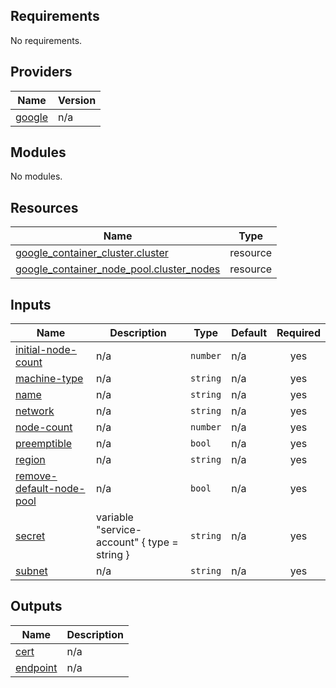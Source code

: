 <!-- BEGIN_TF_DOCS -->
## Requirements

No requirements.

## Providers

| Name | Version |
|------|---------|
| <a name="provider_google"></a> [google](#provider\_google) | n/a |

## Modules

No modules.

## Resources

| Name | Type |
|------|------|
| [google_container_cluster.cluster](https://registry.terraform.io/providers/hashicorp/google/latest/docs/resources/container_cluster) | resource |
| [google_container_node_pool.cluster_nodes](https://registry.terraform.io/providers/hashicorp/google/latest/docs/resources/container_node_pool) | resource |

## Inputs

| Name | Description | Type | Default | Required |
|------|-------------|------|---------|:--------:|
| <a name="input_initial-node-count"></a> [initial-node-count](#input\_initial-node-count) | n/a | `number` | n/a | yes |
| <a name="input_machine-type"></a> [machine-type](#input\_machine-type) | n/a | `string` | n/a | yes |
| <a name="input_name"></a> [name](#input\_name) | n/a | `string` | n/a | yes |
| <a name="input_network"></a> [network](#input\_network) | n/a | `string` | n/a | yes |
| <a name="input_node-count"></a> [node-count](#input\_node-count) | n/a | `number` | n/a | yes |
| <a name="input_preemptible"></a> [preemptible](#input\_preemptible) | n/a | `bool` | n/a | yes |
| <a name="input_region"></a> [region](#input\_region) | n/a | `string` | n/a | yes |
| <a name="input_remove-default-node-pool"></a> [remove-default-node-pool](#input\_remove-default-node-pool) | n/a | `bool` | n/a | yes |
| <a name="input_secret"></a> [secret](#input\_secret) | variable "service-account" { type = string } | `string` | n/a | yes |
| <a name="input_subnet"></a> [subnet](#input\_subnet) | n/a | `string` | n/a | yes |

## Outputs

| Name | Description |
|------|-------------|
| <a name="output_cert"></a> [cert](#output\_cert) | n/a |
| <a name="output_endpoint"></a> [endpoint](#output\_endpoint) | n/a |
<!-- END_TF_DOCS -->